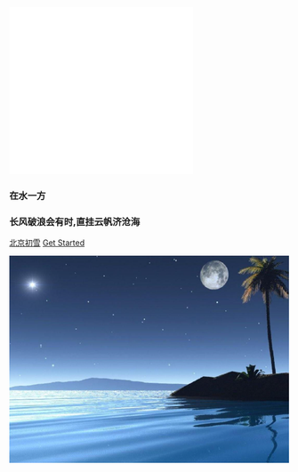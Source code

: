 



<iframe frameborder="no" border="0" marginwidth="0" marginheight="0" width=330 height=300 src="iframe.html"></iframe>

### 在水一方
### 长风破浪会有时,直挂云帆济沧海

[北京初雪](https://live.baidu.com/m/media/pclive/pchome/live.html?room_id=4948155857&source=search)
[Get Started](README.md)



![](image/background.png)

